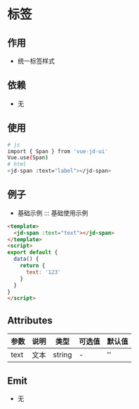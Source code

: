 # 标签

## 作用
- 统一标签样式

## 依赖
- 无

## 使用
```bash
# js
import { Span } from 'vue-jd-ui'
Vue.use(Span)
# html
<jd-span :text="label"></jd-span>
```

## 例子
- 基础示例
::: 基础使用示例
```html
<template>
  <jd-span :text="text"></jd-span>
</template>
<script>
export default {
  data() {
    return {
      text: '123'
    }
  }
}
</script>
```

## Attributes
| 参数      | 说明          | 类型      | 可选值                           | 默认值  |
|---------- |-------------- |---------- |--------------------------------  |-------- |
| text     | 文本     | string | - | '' |

## Emit
- 无
